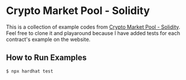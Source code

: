 # Crypto Market Pool - Solidity

This is a collection of example codes from  [Crypto Market Pool - Solidity](https://cryptomarketpool.com/getting-started-with-solidity/). Feel free to clone it and playaround because I have added tests for each contract's example on the website.

## How to Run Examples

```sh
$ npx hardhat test
```
